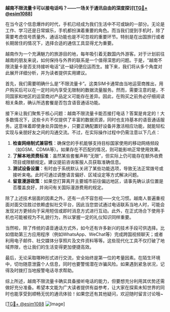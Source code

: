**越南不限流量卡可以接电话吗？——一场关于通讯自由的深度探讨[[TG💪+ @esim1088](https://t.me/s/esim1088)]**

在当今这个信息爆炸的时代，手机已经成为我们生活中不可或缺的一部分。无论是工作、学习还是日常娱乐，手机都扮演着重要的角色。而当我们提到手机时，除了需要考虑信号质量外，通话功能也是不可忽视的重要环节。特别是在出国旅行或者长期居住的情况下，选择合适的通信工具显得尤为重要。

越南作为一个充满魅力的旅游目的地，每年吸引着无数国内外游客。对于计划前往越南的朋友来说，如何保持与外界的联系是一个值得深思的问题。于是，“越南不限流量卡是否支持接听电话”这一疑问便应运而生。接下来，我们将从多个角度对此展开详细分析，并为读者提供实用建议。

首先，我们需要明确什么是“不限流量卡”。这类SIM卡通常由当地运营商推出，用户购买后可以在一定时间内享受无限制的数据流量服务。然而，需要注意的是，不同国家和地区的运营商对产品定义可能存在差异。因此，在购买之前务必仔细阅读相关条款，确认所选套餐是否包含语音通话功能。

接下来让我们聚焦于核心问题：越南不限流量卡能否接打电话？答案是肯定的！大多数情况下，这些卡片不仅提供了丰富的数据资源，同时也支持基本的语音通话服务。这意味着即使身处异国他乡，只要正确配置好设备并激活相应功能，就能轻松实现与亲朋好友之间的沟通交流。不过，在实际操作过程中仍需注意以下几点：

1. **检查网络制式兼容性**：确保您的手机能够支持目标国家使用的移动网络频段（如GSM、CDMA等）。如果存在不匹配的情况，则可能影响正常使用效果。
2. **了解本地资费标准**：虽然某些套餐声称“无限”，但实际上仍可能存在额外收费项目或限额规定。建议提前咨询客服人员获取准确信息。
3. **测试设备设置**：有时由于系统默认关闭了某些功能选项，导致无法正常拨号或接听来电。此时可通过调整语言偏好、区域设定等方式解决问题。
4. **留意漫游政策**：如果您打算离开主要城市前往偏远地区，请事先确认该位置是否覆盖良好，并询问有关国际漫游费用的规定。

除了上述技术层面的因素之外，还有一点不容忽视——文化习惯。越南人普遍重视面对面交往胜过依赖虚拟社交平台，因此当您尝试通过电话联系当地人时，可能会发现对方更倾向于采用短信或即时消息方式进行互动。此外，在正式场合下使用手机也可能被视为不礼貌行为，所以掌握一定的礼仪知识同样重要。

当然啦，除了传统的语音通话方式外，如今还有许多新兴的技术手段可供选择。比如借助第三方应用程序（例如WhatsApp、WeChat等）完成跨国视频聊天；或者利用电子邮件、社交媒体分享照片及文件资料等等。这些现代化工具不仅打破了地域界限，也让我们的生活变得更加便捷高效。

最后，无论采取哪种形式进行交流，安全始终是第一位的考量因素。在陌生环境中，切勿随意泄露个人信息，同时也要警惕潜在诈骗风险。如果遇到紧急状况，记得及时拨打当地报警电话寻求帮助。

综上所述，越南不限流量卡确实具备接听电话的能力，但要想充分利用其优势还需做好充分准备。希望本文能为广大读者提供有益参考，让大家在探索未知世界的同时也能享受到顺畅无忧的通讯体验！如果您还有其他疑问，欢迎随时留言讨论哦~

[[TG💪+ @esim1088](https://t.me/s/esim1088) ![Image](https://i.postimg.cc/4NQfJmqS/Snipaste-2025-05-13-00-14-12.png)]